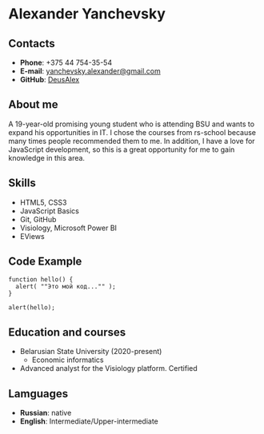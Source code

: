 # **Alexander Yanchevsky**

## **Contacts**
* **Phone**: +375 44 754-35-54
* **E-mail**: [yanchevsky.alexander@gmail.com](yanchevsky.alexander@gmail.com)
* **GitHub**: [DeusAlex](https://github.com/DeusAlex)

## **About me**
A 19-year-old promising young student who is attending BSU and wants to expand his opportunities in IT. I chose the courses from rs-school because many times people recommended them to me. In addition, I have a love for JavaScript development, so this is a great opportunity for me to gain knowledge in this area.

## **Skills**
* HTML5, CSS3
* JavaScript Basics
* Git, GitHub
* Visiology, Microsoft Power BI
* EViews

## **Code Example**
```
function hello() {
  alert( ""Это мой код..."" );
}

alert(hello);
```
## **Education and courses**
* Belarusian State University (2020-present)
    * Economic informatics
* Advanced analyst for the Visiology platform. Certified

## **Lamguages**
* **Russian**: native
* **English**: Intermediate/Upper-intermediate